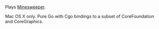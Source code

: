 Plays [Minesweeper](https://itunes.apple.com/ru/app/minesweeper!/id410759890?l=en&mt=12).

Mac OS X only.
Pure Go with Cgo bindings to a subset of CoreFoundation and CoreGraphics.
